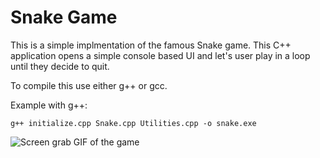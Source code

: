 # Snake Game

This is a simple implmentation of the famous Snake game. This C++ application opens a simple console based UI and let's user play in a loop until they decide to quit.


To compile this use either g++ or gcc.

Example with g++:

```
g++ initialize.cpp Snake.cpp Utilities.cpp -o snake.exe
```


![Screen grab GIF of the game](https://user-images.githubusercontent.com/3617819/148100682-e30774af-8eab-42a4-abe3-75733e17cd36.gif)

